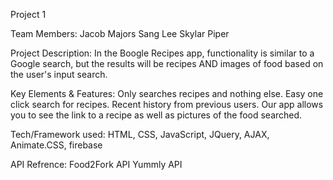 Project 1

Team Members:
Jacob Majors
Sang Lee
Skylar Piper

Project Description: In the Boogle Recipes app, functionality is similar to a Google search, but the results will be recipes AND images of food based on the user's input search. 

Key Elements & Features:
Only searches recipes and nothing else.
Easy one click search for recipes.
Recent history from previous users.
Our app allows you to see the link to a recipe as well as pictures of the food searched.

Tech/Framework used:
HTML, CSS, JavaScript, JQuery, AJAX, Animate.CSS, firebase

API Refrence:
Food2Fork API
Yummly API
